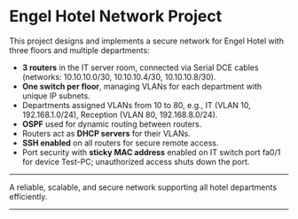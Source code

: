 

# Engel Hotel Network Project

This project designs and implements a secure network for Engel Hotel with three floors and multiple departments:

* **3 routers** in the IT server room, connected via Serial DCE cables (networks: 10.10.10.0/30, 10.10.10.4/30, 10.10.10.8/30).
* **One switch per floor**, managing VLANs for each department with unique IP subnets.
* Departments assigned VLANs from 10 to 80, e.g., IT (VLAN 10, 192.168.1.0/24), Reception (VLAN 80, 192.168.8.0/24).
* **OSPF** used for dynamic routing between routers.
* Routers act as **DHCP servers** for their VLANs.
* **SSH enabled** on all routers for secure remote access.
* Port security with **sticky MAC address** enabled on IT switch port fa0/1 for device Test-PC; unauthorized access shuts down the port.

---

A reliable, scalable, and secure network supporting all hotel departments efficiently.

---



